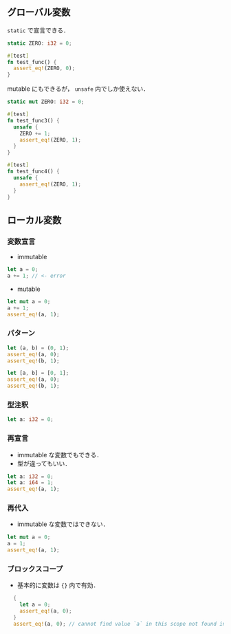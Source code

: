 ## グローバル変数

`static` で宣言できる．

```rust
static ZERO: i32 = 0;

#[test]
fn test_func() {
  assert_eq!(ZERO, 0);
}
```

mutable にもできるが， `unsafe` 内でしか使えない．

```rust
static mut ZERO: i32 = 0;

#[test]
fn test_func3() {
  unsafe {
    ZERO += 1;
    assert_eq!(ZERO, 1);
  }
}

#[test]
fn test_func4() {
  unsafe {
    assert_eq!(ZERO, 1);
  }
}
```

## ローカル変数

### 変数宣言

- immutable

```rust
let a = 0;
a += 1; // <- error
```

- mutable

```rust
let mut a = 0;
a += 1;
assert_eq!(a, 1);
```

### パターン

```rust
let (a, b) = (0, 1);
assert_eq!(a, 0);
assert_eq!(b, 1);

let [a, b] = [0, 1];
assert_eq!(a, 0);
assert_eq!(b, 1);
```

### 型注釈

```rust
let a: i32 = 0;
```

### 再宣言

- immutable な変数でもできる．
- 型が違ってもいい．

```rust
let a: i32 = 0;
let a: i64 = 1;
assert_eq!(a, 1);
```

### 再代入

- immutable な変数ではできない．

```rust
let mut a = 0;
a = 1;
assert_eq!(a, 1);
```

### ブロックスコープ

- 基本的に変数は `{}` 内で有効．

```rust
  {
    let a = 0;
    assert_eq!(a, 0);
  }
  assert_eq!(a, 0); // cannot find value `a` in this scope not found in this scope
```